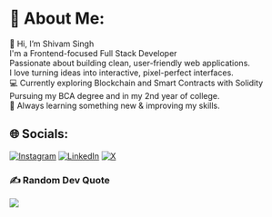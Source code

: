 # 💫 About Me:
👋 Hi, I’m Shivam Singh<br>I'm a Frontend-focused Full Stack Developer<br>Passionate about building clean, user-friendly web applications.<br>I love turning ideas into interactive, pixel-perfect interfaces.<br>💻 Currently exploring Blockchain and Smart Contracts with Solidity<br>Pursuing my BCA degree and in my 2nd year of college.<br>🎯 Always learning something new & improving my skills.<br>


## 🌐 Socials:
[![Instagram](https://img.shields.io/badge/Instagram-%23E4405F.svg?logo=Instagram&logoColor=white)](https://instagram.com/bratt._rex)
[![LinkedIn](https://img.shields.io/badge/LinkedIn-%230077B5.svg?logo=linkedin&logoColor=white)](www.linkedin.com/in/shivam-singh-mer02112006)
[![X](https://img.shields.io/badge/X-black.svg?logo=X&logoColor=white)](https://x.com/ShivamSinghMer)


### ✍️ Random Dev Quote
![](https://quotes-github-readme.vercel.app/api?type=horizontal&theme=gruvbox)

